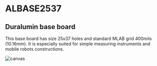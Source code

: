 <!--- PrjInfo ---> <!--- Please remove this line after manually editing --->
<!--- 00a56be08b96043df9e37d6aff7b6990 --->
<!--- Created:2019-02-18 14:41:08.038212: ---> 
<!--- Author:: ---> 
<!--- AuthorEmail:: ---> 
<!--- Tags:: ---> 
<!--- Ust:: ---> 
<!--- Label --->
<!--- ELabel ---> 
<!--- Name:ALBASE2537: --->
# ALBASE2537
<!--- LongName --->
## ﻿Duralumin base board
<!--- ELongName ---> 

<!--- Lead --->
This base board has size 25x37 holes and standard MLAB grid 400mils (10.16mm). It is especially suited for simple measuring instruments and mobile robots constructions.
<!--- ELead ---> 

![canvas](https://user-images.githubusercontent.com/5196729/236949749-331cebe5-e79e-4156-98a2-3301cdac7c69.png)



<!--- Description --->
<!--- EDescription --->
<!--- Content --->
<!--- EContent --->

